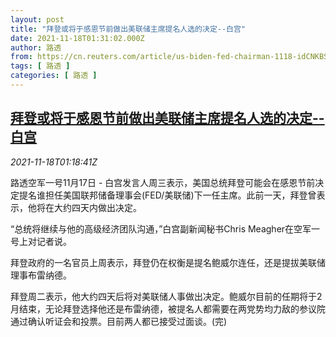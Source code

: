 ```yaml
---
layout: post
title: "拜登或将于感恩节前做出美联储主席提名人选的决定--白宫"
date: 2021-11-18T01:31:02.000Z
author: 路透
from: https://cn.reuters.com/article/us-biden-fed-chairman-1118-idCNKBS2I3039
tags: [ 路透 ]
categories: [ 路透 ]
---
```

<!--1637199062000-->
[拜登或将于感恩节前做出美联储主席提名人选的决定--白宫](https://cn.reuters.com/article/us-biden-fed-chairman-1118-idCNKBS2I3039)
------

<div>
<div><i>2021-11-18T01:18:41Z</i></div><p>路透空军一号11月17日 - 白宫发言人周三表示，美国总统拜登可能会在感恩节前决定提名谁担任美国联邦储备理事会(FED/美联储)下一任主席。此前一天，拜登曾表示，他将在大约四天内做出决定。</p><p>“总统将继续与他的高级经济团队沟通，”白宫副新闻秘书Chris Meagher在空军一号上对记者说。</p><p>拜登政府的一名官员上周表示，拜登仍在权衡是提名鲍威尔连任，还是提拔美联储理事布雷纳德。</p><p>拜登周二表示，他大约四天后将对美联储人事做出决定。鲍威尔目前的任期将于2月结束，无论拜登选择他还是布雷纳德，被提名人都需要在两党势均力敌的参议院通过确认听证会和投票。目前两人都已接受过面谈。(完)</p>
</div>
